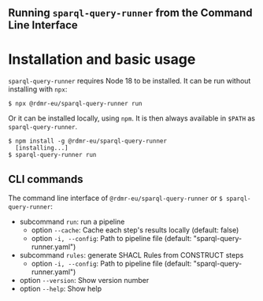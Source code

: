 ## Running `sparql-query-runner` from the Command Line Interface

# Installation and basic usage

`sparql-query-runner` requires Node 18 to be installed.
It can be run without installing with `npx`:

```cli
$ npx @rdmr-eu/sparql-query-runner run
```

Or it can be installed locally, using `npm`. It is then always available in `$PATH` as `sparql-query-runner`.

```cli
$ npm install -g @rdmr-eu/sparql-query-runner
  [installing...]
$ sparql-query-runner run
```

## CLI commands

The command line interface of `@rdmr-eu/sparql-query-runner` or `$ sparql-query-runner`:

- subcommand `run`: run a pipeline
  - option `--cache`: Cache each step's results locally (default: false)
  - option `-i, --config`: Path to pipeline file (default: "sparql-query-runner.yaml")
- subcommand `rules`: generate SHACL Rules from CONSTRUCT steps
  - option `-i, --config`: Path to pipeline file (default: "sparql-query-runner.yaml")
- option `--version`: Show version number
- option `--help`: Show help
